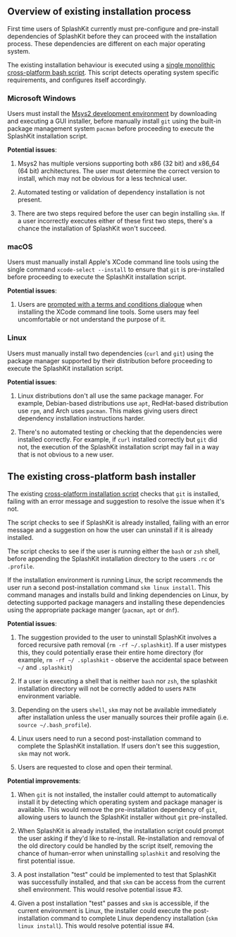 ## Overview of existing installation process

First time users of SplashKit currently must pre-configure and pre-install dependencies of SplashKit
before they can proceed with the installation process. These dependencies are different on each
major operating system.

The existing installation behaviour is executed using a
[single monolithic cross-platform bash script](https://github.com/thoth-tech/skm/blob/master/install-scripts/skm-install.sh).
This script detects operating system specific requirements, and configures itself accordingly.

### Microsoft Windows

Users must install the [Msys2 development environment](https://www.msys2.org/) by downloading and
executing a GUI installer, before manually install `git` using the built-in package management
system `pacman` before proceeding to execute the SplashKit installation script.

**Potential issues**:

1. Msys2 has multiple versions supporting both x86 (32 bit) and x86_64 (64 bit) architectures. The
   user must determine the correct version to install, which may not be obvious for a less technical
   user.

1. Automated testing or validation of dependency installation is not present.

1. There are two steps required before the user can begin installing `skm`. If a user incorrectly
   executes either of these first two steps, there's a chance the installation of SplashKit won't
   succeed.

### macOS

Users must manually install Apple's XCode command line tools using the single command
`xcode-select --install` to ensure that `git` is pre-installed before proceeding to execute the
SplashKit installation script.

**Potential issues**:

1. Users are
   [prompted with a terms and conditions dialogue](https://apple.stackexchange.com/questions/337744/installing-xcode-command-line-tools)
   when installing the XCode command line tools. Some users may feel uncomfortable or not understand
   the purpose of it.

### Linux

Users must manually install two dependencies (`curl` and `git`) using the package manager supported
by their distribution before proceeding to execute the SplashKit installation script.

**Potential issues**:

1. Linux distributions don't all use the same package manager. For example, Debian-based
   distributions use `apt`, RedHat-based distribution use `rpm`, and Arch uses `pacman`. This makes
   giving users direct dependency installation instructions harder.

1. There's no automated testing or checking that the dependencies were installed correctly. For
   example, if `curl` installed correctly but `git` did not, the execution of the SplashKit
   installation script may fail in a way that is not obvious to a new user.

## The existing cross-platform bash installer

The existing
[cross-platform installation script](https://github.com/thoth-tech/skm/blob/master/install-scripts/skm-install.sh)
checks that `git` is installed, failing with an error message and suggestion to resolve the issue
when it's not.

The script checks to see if SplashKit is already installed, failing with an error message and a
suggestion on how the user can uninstall if it is already installed.

The script checks to see if the user is running either the `bash` or `zsh` shell, before appending
the SplashKit installation directory to the users `.rc` or `.profile`.

If the installation environment is running Linux, the script recommends the user run a second
post-installation command `skm linux install`. This command manages and installs build and linking
dependencies on Linux, by detecting supported package managers and installing these dependencies
using the appropriate package manger (`pacman`, `apt` or `dnf`).

**Potential issues**:

1. The suggestion provided to the user to uninstall SplashKit involves a forced recursive path
   removal (`rm -rf ~/.splashkit`). If a user mistypes this, they could potentially erase their
   entire home directory (for example, `rm -rf ~/ .splashkit` - observe the accidental space between
   `~/` and `.splashkit`)

1. If a user is executing a shell that is neither `bash` nor `zsh`, the splashkit installation
   directory will not be correctly added to users `PATH` environment variable.

1. Depending on the users `shell`, `skm` may not be available immediately after installation unless
   the user manually sources their profile again (i.e. `source ~/.bash_profile`).

1. Linux users need to run a second post-installation command to complete the SplashKit
   installation. If users don't see this suggestion, `skm` may not work.

1. Users are requested to close and open their terminal.

**Potential improvements**:

1. When `git` is not installed, the installer could attempt to automatically install it by detecting
   which operating system and package manager is available. This would remove the pre-installation
   dependency of `git`, allowing users to launch the SplashKit installer without `git`
   pre-installed.

1. When SplashKit is already installed, the installation script could prompt the user asking if
   they'd like to re-install. Re-installation and removal of the old directory could be handled by
   the script itself, removing the chance of human-error when uninstalling `splashkit` and resolving
   the first potential issue.

1. A post installation "test" could be implemented to test that SplashKit was successfully
   installed, and that `skm` can be access from the current shell environment. This would resolve
   potential issue #3.

1. Given a post installation "test" passes and `skm` is accessible, if the current environment is
   Linux, the installer could execute the post-installation command to complete Linux dependency
   installation (`skm linux install`). This would resolve potential issue #4.
